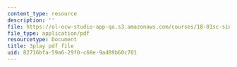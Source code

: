 ```yaml
---
content_type: resource
description: ''
file: https://ol-ocw-studio-app-qa.s3.amazonaws.com/courses/18-01sc-single-variable-calculus-fall-2010/82716bfa59a629f0c68e9ad89b60c701_CMbvq16z0gA.pdf
file_type: application/pdf
resourcetype: Document
title: 3play pdf file
uid: 82716bfa-59a6-29f0-c68e-9ad89b60c701
---
```

